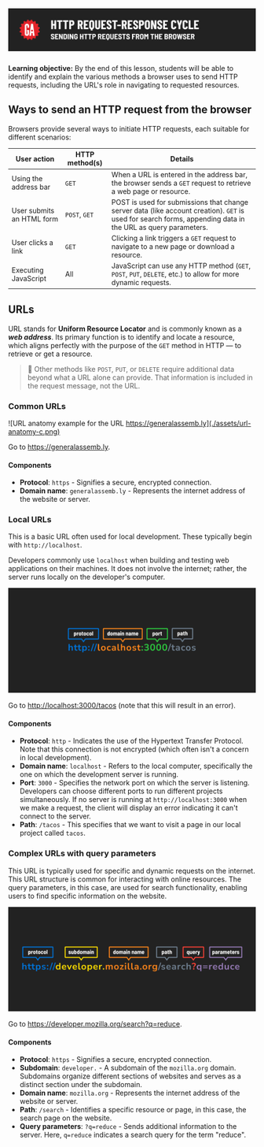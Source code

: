 # ![HTTP Request-Response Cycle - Sending HTTP Requests From the Browser](./assets/hero.png)

**Learning objective:** By the end of this lesson, students will be able to identify and explain the various methods a browser uses to send HTTP requests, including the URL's role in navigating to requested resources.

## Ways to send an HTTP request from the browser

Browsers provide several ways to initiate HTTP requests, each suitable for different scenarios:

| User action                 | HTTP method(s) | Details |
|-----------------------------|----------------|---------|
| Using the address bar     | `GET`         | When a URL is entered in the address bar, the browser sends a `GET` request to retrieve a web page or resource.                                              |
| User submits an HTML form | `POST`, `GET` | POST is used for submissions that change server data (like account creation). `GET` is used for search forms, appending data in the URL as query parameters. |
| User clicks a link        | `GET`         | Clicking a link triggers a `GET` request to navigate to a new page or download a resource.                                                                   |
| Executing JavaScript      | All           | JavaScript can use any HTTP method (`GET`, `POST`, `PUT`, `DELETE`, etc.) to allow for more dynamic requests.                                                |

## URLs

URL stands for **Uniform Resource Locator** and is commonly known as a ***web address***. Its primary function is to identify and locate a resource, which aligns perfectly with the purpose of the `GET` method in HTTP — to retrieve or get a resource.

> 🧠 Other methods like `POST`, `PUT`, or `DELETE` require additional data beyond what a URL alone can provide. That information is included in the request message, not the URL.

### Common URLs

![URL anatomy example for the URL https://generalassemb.ly](./assets/url-anatomy-c.png)

Go to <https://generalassemb.ly>.

#### Components

- **Protocol**: `https` - Signifies a secure, encrypted connection.
- **Domain name**: `generalassemb.ly` - Represents the internet address of the website or server.

### Local URLs

This is a basic URL often used for local development. These typically begin with `http://localhost`.

Developers commonly use `localhost` when building and testing web applications on their machines. It does not involve the internet; rather, the server runs locally on the developer's computer.

![URL anatomy example for the URL http://localhost:3000/tacos](./assets/url-anatomy-a.png)

Go to <http://localhost:3000/tacos> (note that this will result in an error).

#### Components

- **Protocol**: `http` - Indicates the use of the Hypertext Transfer Protocol. Note that this connection is not encrypted (which often isn't a concern in local development).
- **Domain name**: `localhost` - Refers to the local computer, specifically the one on which the development server is running.
- **Port**: `3000` - Specifies the network port on which the server is listening. Developers can choose different ports to run different projects simultaneously. If no server is running at `http://localhost:3000` when we make a request, the client will display an error indicating it can't connect to the server.
- **Path**: `/tacos` - This specifies that we want to visit a page in our local project called `tacos`.

### Complex URLs with query parameters

This URL is typically used for specific and dynamic requests on the internet. This URL structure is common for interacting with online resources. The query parameters, in this case, are used for search functionality, enabling users to find specific information on the website.

![URL Anatomy Example Two](./assets/url-anatomy-b.png)

Go to <https://developer.mozilla.org/search?q=reduce>.

#### Components

- **Protocol**: `https` - Signifies a secure, encrypted connection.
- **Subdomain**: `developer.` - A subdomain of the `mozilla.org` domain. Subdomains organize different sections of websites and serves as a distinct section under the subdomain.
- **Domain name**: `mozilla.org` - Represents the internet address of the website or server.
- **Path**: `/search` - Identifies a specific resource or page, in this case, the search page on the website.
- **Query parameters**: `?q=reduce` - Sends additional information to the server. Here, `q=reduce` indicates a search query for the term "reduce".
